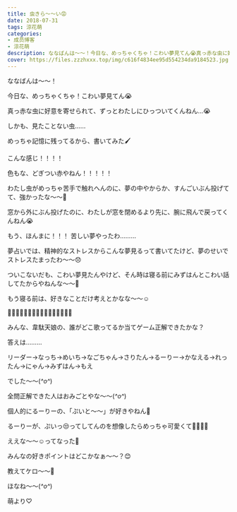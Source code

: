 ```yaml
---
title: 虫きら〜〜い😡
date: 2018-07-31
tags: 涼花萌
categories: 
- 成员博客
- 涼花萌
description: ななばんは〜〜！今日な、めっちゃくちゃ！こわい夢見てん😭真っ赤な虫に好意を寄せられて、ずっとわたしにひっついてくんねん…😭しかも、見たことない虫……めっち...
cover: https://files.zzzhxxx.top/img/c616f4834ee95d554234da9184523.jpg 
---
```






ななばんは〜〜！






今日な、めっちゃくちゃ！こわい夢見てん😭


真っ赤な虫に好意を寄せられて、ずっとわたしにひっついてくんねん…😭



しかも、見たことない虫……




めっちゃ記憶に残ってるから、書いてみた🖌








こんな感じ！！！！




色もな、どぎつい赤やねん！！！！！









わたし虫がめっちゃ苦手で触れへんのに、夢の中やからか、すんごいぶん投げてて、強かったな〜〜🤔






窓から外にぶん投げたのに、わたしが窓を閉めるより先に、腕に飛んで戻ってくんねん😭








もう、ほんまに！！！
苦しい夢やったわ………




夢占いでは、精神的なストレスからこんな夢見るって書いてたけど、夢のせいでストレスたまったわ〜〜😞









ついこないだも、こわい夢見たんやけど、そん時は寝る前にみずはんとこわい話してたからやねんな〜〜🙈






もう寝る前は、好きなことだけ考えとかなな〜〜☺️











🏃💨🏃💨🏃💨🏃💨🏃💨🏃💨🏃💨🏃💨





みんな、韋駄天娘の、誰がどこ歌ってるか当てゲーム正解できたかな？





答えは………




リーダー→なっち→めいち→なごちゃん→さりたん→るーりー→かなえる→れったん→にゃん→みずはん→もえ




でした〜〜(*^o^*)





全問正解できた人はおみごとやな〜〜(*^o^*)









個人的にるーりーの、「ぷいと〜〜」が好きやねん💓


るーりーが、ぷいっ😒ってしてんのを想像したらめっちゃ可愛くて💓💓💓💓


ええな〜〜☺️ってなった🙈







みんなの好きポイントはどこかなぁ〜〜？😊




教えてケロ〜〜🐸








ほなね〜〜(*^o^*)




萌より♡


